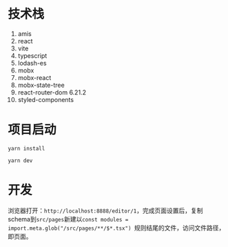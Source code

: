 # 技术栈

1. amis
2. react
3. vite
4. typescript
5. lodash-es
6. mobx
7. mobx-react
8. mobx-state-tree
9. react-router-dom 6.21.2
10. styled-components

# 项目启动

`yarn install`

`yarn dev`

# 开发


浏览器打开：`http://localhost:8888/editor/1`，完成页面设置后，复制schema到`src/pages`新建以`const modules = import.meta.glob("/src/pages/**/$*.tsx") `规则结尾的文件，访问文件路径，即页面。




